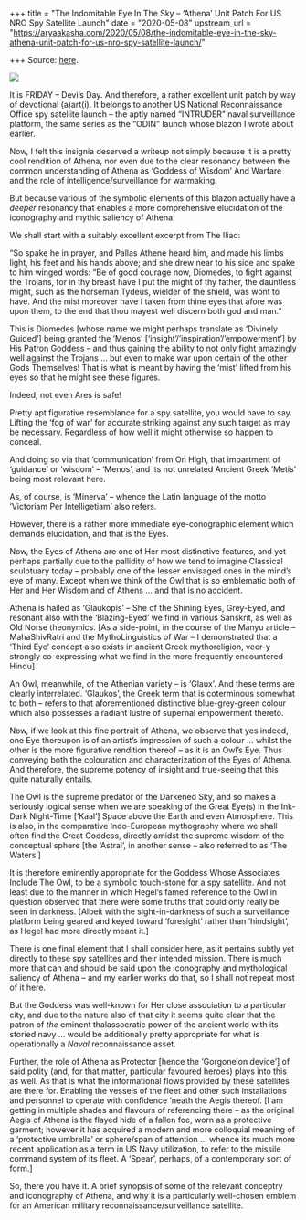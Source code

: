 +++
title = "The Indomitable Eye In The Sky – ‘Athena’ Unit Patch For US NRO Spy Satellite Launch"
date = "2020-05-08"
upstream_url = "https://aryaakasha.com/2020/05/08/the-indomitable-eye-in-the-sky-athena-unit-patch-for-us-nro-spy-satellite-launch/"

+++
Source: [here](https://aryaakasha.com/2020/05/08/the-indomitable-eye-in-the-sky-athena-unit-patch-for-us-nro-spy-satellite-launch/).

![](https://aryaakasha.files.wordpress.com/2020/05/nrol-79_mission_patch.png?w=733)

It is FRIDAY – Devi’s Day. And therefore, a rather excellent unit patch
by way of devotional (a)art(i). It belongs to another US National
Reconnaissance Office spy satellite launch – the aptly named “INTRUDER”
naval surveillance platform, the same series as the “ODIN” launch whose
blazon I wrote about earlier.

Now, I felt this insignia deserved a writeup not simply because it is a
pretty cool rendition of Athena, nor even due to the clear resonancy
between the common understanding of Athena as ‘Goddess of Wisdom’ And
Warfare and the role of intelligence/surveillance for warmaking.

But because various of the symbolic elements of this blazon actually
have a *deeper* resonancy that enables a more comprehensive elucidation
of the iconography and mythic saliency of Athena.

We shall start with a suitably excellent excerpt from The Iliad:

“So spake he in prayer, and Pallas Athene heard him, and made his limbs
light, his feet and his hands above; and she drew near to his side and
spake to him winged words: “Be of good courage now, Diomedes, to fight
against the Trojans, for in thy breast have I put the might of thy
father, the dauntless might, such as the horseman Tydeus, wielder of the
shield, was wont to have. And the mist moreover have I taken from thine
eyes that afore was upon them, to the end that thou mayest well discern
both god and man.”

This is Diomedes \[whose name we might perhaps translate as ‘Divinely
Guided’\] being granted the ‘Menos’
\[‘insight’/’inspiration’/’empowerment’\] by His Patron Goddess – and
thus gaining the ability to not only fight amazingly well against the
Trojans … but even to make war upon certain of the other Gods
Themselves! That is what is meant by having the ‘mist’ lifted from his
eyes so that he might see these figures.

Indeed, not even Ares is safe!

Pretty apt figurative resemblance for a spy satellite, you would have to
say. Lifting the ‘fog of war’ for accurate striking against any such
target as may be necessary. Regardless of how well it might otherwise so
happen to conceal.

And doing so via that ‘communication’ from On High, that impartment of
‘guidance’ or ‘wisdom’ – ‘Menos’, and its not unrelated Ancient Greek
‘Metis’ being most relevant here.

As, of course, is ‘Minerva’ – whence the Latin language of the motto
‘Victoriam Per Intelligetiam’ also refers.

However, there is a rather more immediate eye-conographic element which
demands elucidation, and that is the Eyes.

Now, the Eyes of Athena are one of Her most distinctive features, and
yet perhaps partially due to the pallidity of how we tend to imagine
Classical sculptuary today – probably one of the lesser envisaged ones
in the mind’s eye of many. Except when we think of the Owl that is so
emblematic both of Her and Her Wisdom and of Athens … and that is no
accident.

Athena is hailed as ‘Glaukopis’ – She of the Shining Eyes, Grey-Eyed,
and resonant also with the ‘Blazing-Eyed’ we find in various Sanskrit,
as well as Old Norse theonymics. \[As a side-point, in the course of the
Manyu article – MahaShivRatri and the MythoLinguistics of War – I
demonstrated that a ‘Third Eye’ concept also exists in ancient Greek
mythoreligion, veer-y strongly co-expressing what we find in the more
frequently encountered Hindu\]

An Owl, meanwhile, of the Athenian variety – is ‘Glaux’. And these terms
are clearly interrelated. ‘Glaukos’, the Greek term that is coterminous
somewhat to both – refers to that aforementioned distinctive
blue-grey-green colour which also possesses a radiant lustre of supernal
empowerment thereto.

Now, if we look at this fine portrait of Athena, we observe that yes
indeed, one Eye thereupon is of an artist’s impression of such a colour
… whilst the other is the more figurative rendition thereof – as it is
an Owl’s Eye. Thus conveying both the colouration and characterization
of the Eyes of Athena. And therefore, the supreme potency of insight and
true-seeing that this quite naturally entails.

The Owl is the supreme predator of the Darkened Sky, and so makes a
seriously logical sense when we are speaking of the Great Eye(s) in the
Ink-Dark Night-Time \[‘Kaal’\] Space above the Earth and even
Atmosphere. This is also, in the comparative Indo-European mythography
where we shall often find the Great Goddess, directly amidst the supreme
wisdom of the conceptual sphere \[the ‘Astral’, in another sense – also
referred to as ‘The Waters’\]

It is therefore eminently appropriate for the Goddess Whose Associates
Include The Owl, to be a symbolic touch-stone for a spy satellite. And
not least due to the manner in which Hegel’s famed reference to the Owl
in question observed that there were some truths that could only really
be seen in darkness. \[Albeit with the sight-in-darkness of such a
surveillance platform being geared and keyed toward ‘foresight’ rather
than ‘hindsight’, as Hegel had more directly meant it.\]

There is one final element that I shall consider here, as it pertains
subtly yet directly to these spy satellites and their intended mission.
There is much more that can and should be said upon the iconography and
mythological saliency of Athena – and my earlier works do that, so I
shall not repeat most of it here.

But the Goddess was well-known for Her close association to a particular
city, and due to the nature also of that city it seems quite clear that
the patron of *the* eminent thalassocratic power of the ancient world
with its storied navy … would be additionally pretty appropriate for
what is operationally a *Naval* reconnaissance asset.

Further, the role of Athena as Protector \[hence the ‘Gorgoneion
device’\] of said polity (and, for that matter, particular favoured
heroes) plays into this as well. As that is what the informational flows
provided by these satellites are there for. Enabling the vessels of the
fleet and other such installations and personnel to operate with
confidence ‘neath the Aegis thereof. \[I am getting in multiple shades
and flavours of referencing there – as the original Aegis of Athena is
the flayed hide of a fallen foe, worn as a protective garment; however
it has acquired a modern and more colloquial meaning of a ‘protective
umbrella’ or sphere/span of attention … whence its much more recent
application as a term in US Navy utilization, to refer to the missile
command system of its fleet. A ‘Spear’, perhaps, of a contemporary sort
of form.\]

So, there you have it. A brief synopsis of some of the relevant
conceptry and iconography of Athena, and why it is a particularly
well-chosen emblem for an American military reconnaissance/surveillance
satellite.
